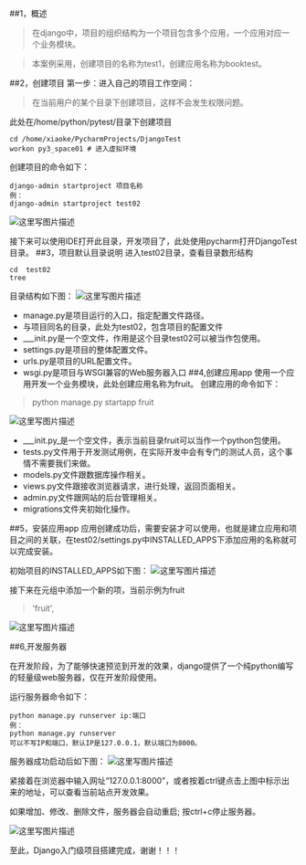 ##1，概述
>在django中，项目的组织结构为一个项目包含多个应用，一个应用对应一个业务模块。

>本案例采用，创建项目的名称为test1，创建应用名称为booktest。

##2，创建项目
第一步：进入自己的项目工作空间：
>在当前用户的某个目录下创建项目，这样不会发生权限问题。

此处在/home/python/pytest/目录下创建项目

```
cd /home/xiaoke/PycharmProjects/DjangoTest
workon py3_space01 # 进入虚拟环境

```
创建项目的命令如下：

```
django-admin startproject 项目名称
例：
django-admin startproject test02
```
![这里写图片描述](http://img.blog.csdn.net/20170625162122429?watermark/2/text/aHR0cDovL2Jsb2cuY3Nkbi5uZXQvdTAxNDc0NTE5NA==/font/5a6L5L2T/fontsize/400/fill/I0JBQkFCMA==/dissolve/70/gravity/SouthEast)

接下来可以使用IDE打开此目录，开发项目了，此处使用pycharm打开DjangoTest目录。
##3，项目默认目录说明
进入test02目录，查看目录数形结构

```
cd  test02 
tree 
```
目录结构如下图：
![这里写图片描述](http://img.blog.csdn.net/20170625162527402?watermark/2/text/aHR0cDovL2Jsb2cuY3Nkbi5uZXQvdTAxNDc0NTE5NA==/font/5a6L5L2T/fontsize/400/fill/I0JBQkFCMA==/dissolve/70/gravity/SouthEast)

+ manage.py是项目运行的入口，指定配置文件路径。
+ 与项目同名的目录，此处为test02，包含项目的配置文件
+ ___init.py是一个空文件，作用是这个目录test02可以被当作包使用。
+ settings.py是项目的整体配置文件。
+ urls.py是项目的URL配置文件。
+ wsgi.py是项目与WSGI兼容的Web服务器入口
##4,创建应用app
使用一个应用开发一个业务模块，此处创建应用名称为fruit。
创建应用的命令如下：
> python manage.py startapp fruit

![这里写图片描述](http://img.blog.csdn.net/20170625165220562?watermark/2/text/aHR0cDovL2Jsb2cuY3Nkbi5uZXQvdTAxNDc0NTE5NA==/font/5a6L5L2T/fontsize/400/fill/I0JBQkFCMA==/dissolve/70/gravity/SouthEast)

+ ___init.py_是一个空文件，表示当前目录fruit可以当作一个python包使用。
+ tests.py文件用于开发测试用例，在实际开发中会有专门的测试人员，这个事情不需要我们来做。
+ models.py文件跟数据库操作相关。
+ views.py文件跟接收浏览器请求，进行处理，返回页面相关。
+ admin.py文件跟网站的后台管理相关。
+ migrations文件夹初始化操作。

##5，安装应用app
应用创建成功后，需要安装才可以使用，也就是建立应用和项目之间的关联，在test02/settings.py中INSTALLED_APPS下添加应用的名称就可以完成安装。

初始项目的INSTALLED_APPS如下图：
![这里写图片描述](http://img.blog.csdn.net/20170625171552772?watermark/2/text/aHR0cDovL2Jsb2cuY3Nkbi5uZXQvdTAxNDc0NTE5NA==/font/5a6L5L2T/fontsize/400/fill/I0JBQkFCMA==/dissolve/70/gravity/SouthEast)

接下来在元组中添加一个新的项，当前示例为fruit

> 'fruit',

![这里写图片描述](http://img.blog.csdn.net/20170625171805672?watermark/2/text/aHR0cDovL2Jsb2cuY3Nkbi5uZXQvdTAxNDc0NTE5NA==/font/5a6L5L2T/fontsize/400/fill/I0JBQkFCMA==/dissolve/70/gravity/SouthEast)

##6,开发服务器

在开发阶段，为了能够快速预览到开发的效果，django提供了一个纯python编写的轻量级web服务器，仅在开发阶段使用。

运行服务器命令如下：

```
python manage.py runserver ip:端口
例：
python manage.py runserver
可以不写IP和端口，默认IP是127.0.0.1，默认端口为8000。
```
服务器成功启动后如下图：
![这里写图片描述](http://img.blog.csdn.net/20170625172044023?watermark/2/text/aHR0cDovL2Jsb2cuY3Nkbi5uZXQvdTAxNDc0NTE5NA==/font/5a6L5L2T/fontsize/400/fill/I0JBQkFCMA==/dissolve/70/gravity/SouthEast)

紧接着在浏览器中输入网址“127.0.0.1:8000”，或者按着ctrl键点击上图中标示出来的地址，可以查看当前站点开发效果。

如果增加、修改、删除文件，服务器会自动重启;
按ctrl+c停止服务器。

![这里写图片描述](http://img.blog.csdn.net/20170625172307650?watermark/2/text/aHR0cDovL2Jsb2cuY3Nkbi5uZXQvdTAxNDc0NTE5NA==/font/5a6L5L2T/fontsize/400/fill/I0JBQkFCMA==/dissolve/70/gravity/SouthEast)

至此，Django入门级项目搭建完成，谢谢！！！

